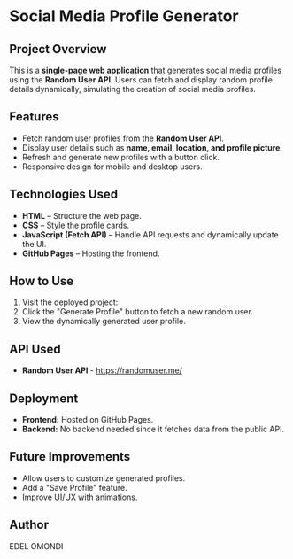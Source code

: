 # Social Media Profile Generator

## Project Overview
This is a **single-page web application** that generates social media profiles using the **Random User API**. Users can fetch and display random profile details dynamically, simulating the creation of social media profiles.

## Features
- Fetch random user profiles from the **Random User API**.
- Display user details such as **name, email, location, and profile picture**.
- Refresh and generate new profiles with a button click.
- Responsive design for mobile and desktop users.

## Technologies Used
- **HTML** – Structure the web page.
- **CSS** – Style the profile cards.
- **JavaScript (Fetch API)** – Handle API requests and dynamically update the UI.
- **GitHub Pages** – Hosting the frontend.

## How to Use
1. Visit the deployed project:
2. Click the "Generate Profile" button to fetch a new random user.
3. View the dynamically generated user profile.

## API Used
- **Random User API** - https://randomuser.me/

## Deployment
- **Frontend:** Hosted on GitHub Pages.
- **Backend:** No backend needed since it fetches data from the public API.

## Future Improvements
- Allow users to customize generated profiles.
- Add a "Save Profile" feature.
- Improve UI/UX with animations.

## Author
EDEL OMONDI

